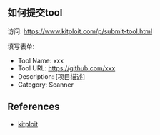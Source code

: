 

## 如何提交tool
访问: https://www.kitploit.com/p/submit-tool.html

填写表单:
- Tool Name: xxx
- Tool URL: https://github.com/xxx
- Description: [项目描述]
- Category: Scanner


## References

- [kitploit](https://exploit.kitploit.com/)